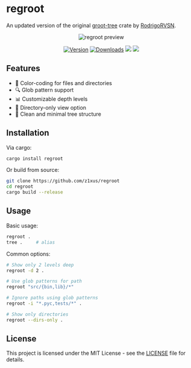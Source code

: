 # regroot

An updated version of the original [groot-tree](https://crates.io/crates/groot-tree) crate by [RodrigoRVSN](https://github.com/RodrigoRVSN).

<p align="center">
  <img src="https://github.com/user-attachments/assets/e29f561d-e49d-46f9-b302-01d3178d16d1" alt="regroot preview" />
</p>

<p align="center">
    <a href="https://crates.io/crates/regroot">
        <img src="https://img.shields.io/crates/v/regroot.svg" alt="Version" /></a>
    <a href="https://crates.io/crates/regroot">
        <img src="https://img.shields.io/crates/d/regroot.svg" alt="Downloads" /></a>
    <a href="https://github.com/Z1xus/regroot/issues?q=is%3Aissue+is%3Aopen+" alt="GitHub issues">
        <img src="https://img.shields.io/github/issues/z1xus/regroot"></a>
    <a href="https://github.com/Z1xus/regroot/pulls?q=is%3Apr+is%3Aopen+" alt="GitHub pull requests">
        <img src="https://img.shields.io/github/issues-pr/z1xus/regroot"></a>
</p>

## Features

- 🎨 Color-coding for files and directories
- 🔍 Glob pattern support
- 📊 Customizable depth levels
- 📁 Directory-only view option
- 🌳 Clean and minimal tree structure

## Installation

Via cargo:
```bash
cargo install regroot
```

Or build from source:
```bash
git clone https://github.com/z1xus/regroot
cd regroot
cargo build --release
```

## Usage

Basic usage:
```bash
regroot .
tree .     # alias
```

Common options:
```bash
# Show only 2 levels deep
regroot -d 2 .

# Use glob patterns for path
regroot "src/{bin,lib}/*"

# Ignore paths using glob patterns
regroot -i "*.pyc,tests/*" .

# Show only directories
regroot --dirs-only .
```

## License

This project is licensed under the MIT License - see the [LICENSE](LICENSE) file for details.
